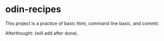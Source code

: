# odin-recipes

This project is a practice of basic html, command line basic, and commit.

Afterthought: (will add after done).